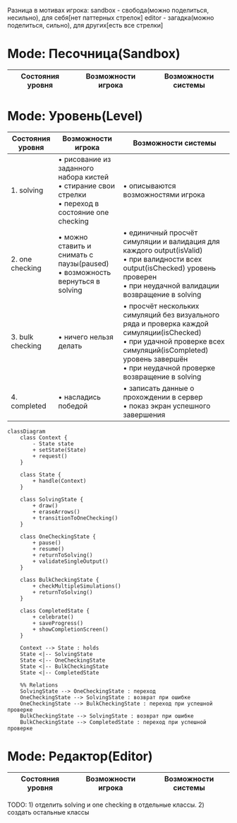 Разница в мотивах игрока:
sandbox - свобода(можно поделиться, несильно), для себя[нет паттерных стрелок]
editor - загадка(можно поделиться, сильно), для других[есть все стрелки]
# Mode: Песочница(Sandbox)

|Состояния уровня|Возможности игрока|Возможности системы|
|---|---|---|


# Mode: Уровень(Level)

|Состояния уровня|Возможности игрока|Возможности системы|
|---|---|---|
|1. solving|• рисование из заданного набора кистей <br>•  стирание свои стрелки <br>•  переход в состояние one checking|• описываются возможностями игрока|
|2. one checking|• можно ставить и снимать с паузы(paused) <br>•  возможность вернуться в solving|• единичный просчёт симуляции и валидация для каждого output(isValid) <br>• при валидности всех output(isChecked) уровень проверен <br>• при неудачной валидации возвращение в solving|
|3. bulk checking|• ничего нельзя делать|• просчёт нескольких симуляций без визуального ряда и проверка каждой симуляции(isChecked) <br>•  при удачной проверке всех симуляций(isCompleted) уровень завершён <br>• при неудачной проверке возвращение в solving|
|4. completed|• насладись победой|• записать данные о прохождении в сервер <br>• показ экран успешного завершения|

```mermaid
classDiagram
    class Context {
        - State state
        + setState(State)
        + request()
    }

    class State {
        + handle(Context)
    }

    class SolvingState {
        + draw()
        + eraseArrows()
        + transitionToOneChecking()
    }

    class OneCheckingState {
        + pause()
        + resume()
        + returnToSolving()
        + validateSingleOutput()
    }

    class BulkCheckingState {
        + checkMultipleSimulations()
        + returnToSolving()
    }

    class CompletedState {
        + celebrate()
        + saveProgress()
        + showCompletionScreen()
    }

    Context --> State : holds
    State <|-- SolvingState
    State <|-- OneCheckingState
    State <|-- BulkCheckingState
    State <|-- CompletedState

    %% Relations
    SolvingState --> OneCheckingState : переход
    OneCheckingState --> SolvingState : возврат при ошибке
    OneCheckingState --> BulkCheckingState : переход при успешной проверке
    BulkCheckingState --> SolvingState : возврат при ошибке
    BulkCheckingState --> CompletedState : переход при успешной проверке
```

# Mode: Редактор(Editor)
|Состояния уровня|Возможности игрока|Возможности системы|
|---|---|---|

TODO: 1) отделить solving и one checking в отдельные классы. 2) создать остальные классы
